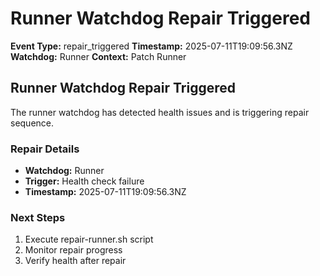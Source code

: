 # Runner Watchdog Repair Triggered

**Event Type:** repair_triggered
**Timestamp:** 2025-07-11T19:09:56.3NZ
**Watchdog:** Runner
**Context:** Patch Runner


## Runner Watchdog Repair Triggered

The runner watchdog has detected health issues and is triggering repair sequence.

### Repair Details
- **Watchdog:** Runner
- **Trigger:** Health check failure
- **Timestamp:** 2025-07-11T19:09:56.3NZ

### Next Steps
1. Execute repair-runner.sh script
2. Monitor repair progress
3. Verify health after repair


